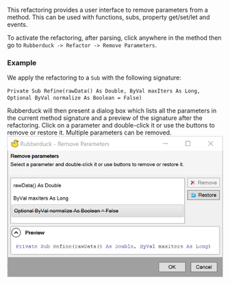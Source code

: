 This refactoring provides a user interface to remove parameters from a method. This can be used with functions, subs, property get/set/let and events.

To activate the refactoring, after parsing, click anywhere in the method then go to `Rubberduck -> Refactor -> Remove Parameters`. 

### Example
We apply the refactoring to a `Sub` with the following signature:
```
Private Sub Refine(rawData() As Double, ByVal maxIters As Long, Optional ByVal normalize As Boolean = False)
```

Rubberduck will then present a dialog box which lists all the parameters in the current method signature and a preview of the signature after the refactoring. Click on a parameter and double-click it or use the buttons to remove or restore it. Multiple parameters can be removed.
![Remove Parameters Refactoring Dialog Box](Images/RemoveParametersDialog.png)